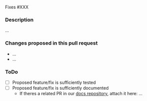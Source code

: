 Fixes #XXX

### Description

...

### Changes proposed in this pull request

- ...
- ...

### ToDo

- [ ] Proposed feature/fix is sufficiently tested
- [ ] Proposed feature/fix is sufficiently documented
  - If theres a related PR in our [docs repository](https://github.com/clio-lang/clio-docs), attach it here: ...
